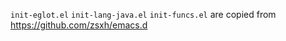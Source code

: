 
`init-eglot.el` `init-lang-java.el` `init-funcs.el` are copied from https://github.com/zsxh/emacs.d
